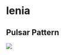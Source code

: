 # lenia
## Pulsar Pattern
![](https://github.com/ianwineman/lenia/assets/130872935/5f2260a8-d1f6-41ed-821a-b35659268737)